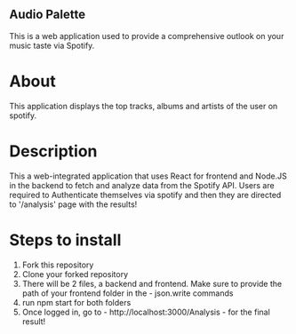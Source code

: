 ## Audio Palette
This is a web application used to provide a comprehensive outlook on your music taste via Spotify. 

# About
This application displays the top tracks, albums and artists of the user on spotify.

# Description
This a web-integrated application that uses React for frontend and Node.JS in the backend to fetch and analyze data from the Spotify API. Users are required to Authenticate themselves via spotify and then they are directed to '/analysis' page with the results!

# Steps to install
1. Fork this repository
2. Clone your forked repository
3. There will be 2 files, a backend and frontend. Make sure to provide the path of your frontend folder in the - json.write commands
4. run npm start for both folders
5. Once logged in, go to - http://localhost:3000/Analysis - for the final result!
